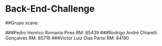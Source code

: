 # Back-End-Challenge

##Grupo xcave:

###Pedro Henrico Romania Pires RM: 85439
###Rodrigo André Chiarelli Gonçalves RM: 85716
###Victor Luiz Dias Parisi RM: 84190
